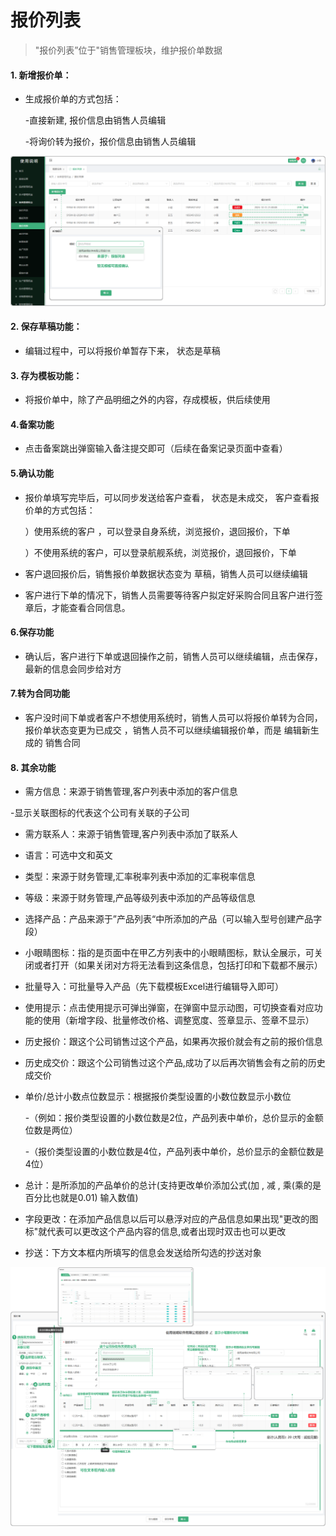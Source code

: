 # 报价列表

> "报价列表”位于"销售管理板块，维护报价单数据
#### 1. 新增报价单：
* 生成报价单的方式包括：

    -直接新建, 报价信息由销售人员编辑
  
    -将询价转为报价，报价信息由销售人员编辑

![如图所示](../file/bjlb.png)

#### 2. 保存草稿功能：

* 编辑过程中，可以将报价单暂存下来， 状态是草稿


#### 3. 存为模板功能：
* 将报价单中，除了产品明细之外的内容，存成模板，供后续使用

#### 4.备案功能
* 点击备案跳出弹窗输入备注提交即可（后续在备案记录页面中查看）

#### 5.确认功能
* 报价单填写完毕后，可以同步发送给客户查看， 状态是未成交， 客户查看报价单的方式包括：

  ）使用系统的客户 ，可以登录自身系统，浏览报价，退回报价，下单

  ）不使用系统的客户，可以登录航舰系统，浏览报价，退回报价，下单


* 客户退回报价后，销售报价单数据状态变为 草稿，销售人员可以继续编辑


* 客户进行下单的情况下，销售人员需要等待客户拟定好采购合同且客户进行签章后，才能查看合同信息。


#### 6.保存功能
* 确认后，客户进行下单或退回操作之前，销售人员可以继续编辑，点击保存，最新的信息会同步给对方

#### 7.转为合同功能
* 客户没时间下单或者客户不想使用系统时，销售人员可以将报价单转为合同，报价单状态变更为已成交 ，销售人员不可以继续编辑报价单，而是 编辑新生成的 销售合同



#### 8. 其余功能

* 需方信息：来源于销售管理,客户列表中添加的客户信息

-显示关联图标的代表这个公司有关联的子公司

* 需方联系人：来源于销售管理,客户列表中添加了联系人
* 语言：可选中文和英文
* 类型：来源于财务管理,汇率税率列表中添加的汇率税率信息
* 等级：来源于财务管理,产品等级列表中添加的产品等级信息
* 选择产品：产品来源于”产品列表“中所添加的产品（可以输入型号创建产品字段）
* 小眼睛图标：指的是页面中在甲乙方列表中的小眼睛图标，默认全展示，可关闭或者打开（如果关闭对方将无法看到这条信息，包括打印和下载都不展示）
* 批量导入：可批量导入产品（先下载模板Excel进行编辑导入即可）
* 使用提示：点击使用提示可弹出弹窗，在弹窗中显示动图，可切换查看对应功能的使用（新增字段、批量修改价格、调整宽度、签章显示、签章不显示）
* 历史报价：跟这个公司销售过这个产品，如果再次报价就会有之前的报价信息
* 历史成交价：跟这个公司销售过这个产品,成功了以后再次销售会有之前的历史成交价
* 单价/总计小数点位数显示：根据报价类型设置的小数位数显示小数位

  -（例如：报价类型设置的小数位数是2位，产品列表中单价，总价显示的金额位数是两位）

  -（报价类型设置的小数位数是4位，产品列表中单价，总价显示的金额位数是4位）
* 总计：是所添加的产品单价的总计(支持更改单价添加公式(加 , 减 , 乘(乘的是百分比也就是0.01) 输入数值)
* 字段更改：在添加产品信息以后可以悬浮对应的产品信息如果出现"更改的图标"就代表可以更改这个产品内容的信息,或者出现时双击也可以更改
* 抄送：下方文本框内所填写的信息会发送给所勾选的抄送对象

![如图所示](../file/mblb3.png)

